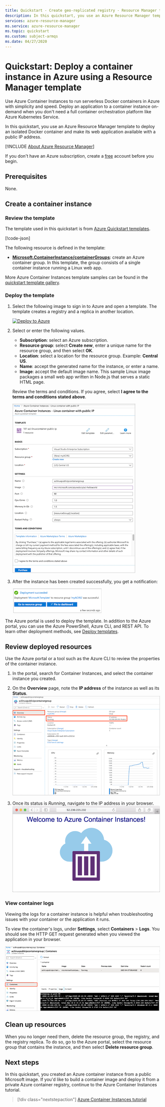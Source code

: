 ```yaml
---
title: Quickstart - Create geo-replicated registry - Resource Manager template
description: In this quickstart, you use an Azure Resource Manager template to quickly deploy a containerized web app that runs in an isolated Azure container instance.
services: azure-resource-manager
ms.service: azure-resource-manager
ms.topic: quickstart
ms.custom: subject-armqs
ms.date: 04/27/2020
---
```


# Quickstart: Deploy a container instance in Azure using a Resource Manager template

Use Azure Container Instances to run serverless Docker containers in Azure with simplicity and speed. Deploy an application to a container instance on-demand when you don't need a full container orchestration platform like Azure Kubernetes Service.

In this quickstart, you use an Azure Resource Manager template to deploy an isolated Docker container and make its web application available with a public IP address. 

[!INCLUDE [About Azure Resource Manager](../../includes/resource-manager-quickstart-introduction.md)]

If you don't have an Azure subscription, create a [free](https://azure.microsoft.com/free/) account before you begin.

## Prerequisites

None.

## Create a container instance

### Review the template

The template used in this quickstart is from [Azure Quickstart templates](https://github.com/Azure/azure-quickstart-templates/tree/master/101-aci-linuxcontainer-public-ip).

[!code-json[<Azure Resource Manager template create geo-replicated registry>](~/quickstart-templates/101-aci-linuxcontainer-public-ip/azuredeploy.json)]

The following resource is defined in the template:

* **[Microsoft.ContainerInstance/containerGroups](/azure/templates/microsoft.containerinstance/containergroups)**: create an Azure container group. In this template, the group consists of a single container instance running a Linux web app.

More Azure Container Instances template samples can be found in the [quickstart template gallery](https://azure.microsoft.com/resources/templates/?resourceType=Microsoft.Containerinstance&pageNumber=1&sort=Popular).

### Deploy the template

 1. Select the following image to sign in to Azure and open a template. The template creates a registry and a replica in another location.

    [![Deploy to Azure](../media/template-deployments/deploy-to-azure.svg)](https://portal.azure.com/#create/Microsoft.Template/uri/https%3A%2F%2Fraw.githubusercontent.com%2FAzure%2Fazure-quickstart-templates%2Fmaster%2F101-aci-linuxcontainer-public-ip%2Fazuredeploy.json)

 2. Select or enter the following values.

    * **Subscription**: select an Azure subscription.
    * **Resource group**: select **Create new**, enter a unique name for the resource group, and then select **OK**.
    * **Location**: select a location for the resource group. Example: **Central US**.
    * **Name**: accept the generated name for the instance, or enter a name.
    * **Image**: accept the default image name. This sample Linux image packages a small web app written in Node.js that serves a static HTML page. 

    Review the terms and conditions. If you agree, select **I agree to the terms and conditions stated above**.

    ![Template properties](media/container-instances-quickstart-template/template-properties.png)

 3. After the instance has been created successfully, you get a notification:

    ![Portal notification](media/container-instances-quickstart-template/deployment-notification.png)

 The Azure portal is used to deploy the template. In addition to the Azure portal, you can use the Azure PowerShell, Azure CLI, and REST API. To learn other deployment methods, see [Deploy templates](../azure-resource-manager/templates/deploy-cli.md).

## Review deployed resources

Use the Azure portal or a tool such as the Azure CLI to review the properties of the container instance.

1. In the portal, search for Container Instances, and select the container instance you created.

1. On the **Overview** page, note the **IP address** of the instance as well as its **Status**.
    ![Instance overview](media/container-instances-quickstart-template/aci-overview.png)

2. Once its status is *Running*, navigate to the IP address in your browser. 
    ![App deployed using Azure Container Instances viewed in browser](media/container-instances-quickstart-template/view-application-running-in-an-azure-container-instance.png)

### View container logs

Viewing the logs for a container instance is helpful when troubleshooting issues with your container or the application it runs.

To view the container's logs, under **Settings**, select **Containers** > **Logs**. You should see the HTTP GET request generated when you viewed the application in your browser.

![Container logs in the Azure portal](media/container-instances-quickstart-template/aci-logs.png)

## Clean up resources

When you no longer need them, delete the resource group, the registry, and the registry replica. To do so, go to the Azure portal, select the resource group that contains the instance, and then select **Delete resource group**.

## Next steps

In this quickstart, you created an Azure container instance from a public Microsoft image. If you'd like to build a container image and deploy it from a private Azure container registry, continue to the Azure Container Instances tutorial.

> [!div class="nextstepaction"]
> [Azure Container Instances tutorial](./container-instances-tutorial-prepare-app.md)
